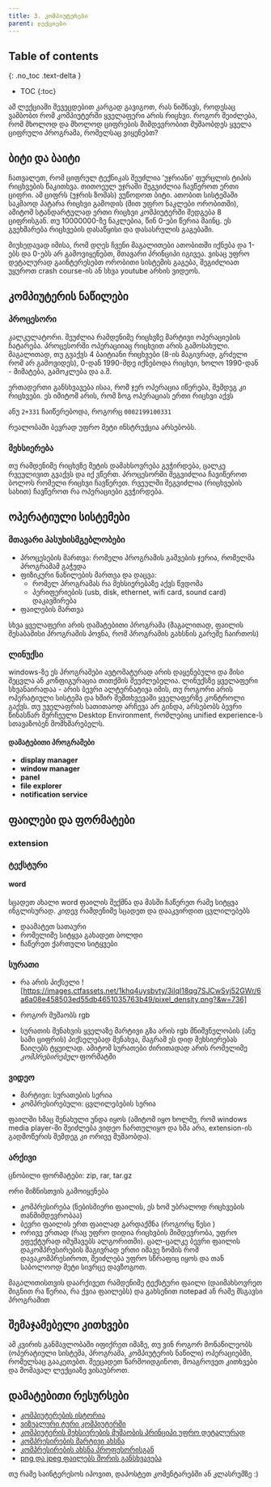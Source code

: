 ```yaml
---
title: 3. კომპიუტერები
parent: ლექციები
---
```


## Table of contents
{: .no_toc .text-delta }

- TOC
{:toc}



ამ ლექციაში შევეცდებით კარგად გავიგოთ, რას ნიშნავს, როდესაც ვამბობთ რომ კომპიუტერში ყველაფერი არის რიცხვი. როგორ შეიძლება, რომ მხოლოდ და მხოლოდ ციფრების მიმდევრობით მუშაობდეს ყველა ციფრული პროგრამა, რომელსაც ვიყენებთ?


## ბიტი და ბაიტი
ჩათვალეთ, რომ ციფრულ ტექნიკას შეუძლია 'უჯრიანი' ფურცლის ტიპის რიცხვების წაკითხვა. თითოეულ უჯრაში შეგვიძლია ჩავწეროთ ერთი ციფრი. ამ ციფრს (უჯრის ზომას) ვუწოდოთ ბიტი. ათობით სისტემაში საკმაოდ პატარა რიცხვი გამოდის (მით უფრო ნაკლები ორობითში), ამიტომ სტანდარტულად ერთი რიცხვი კომპიუტერში შედგება 8 ციფრისგან. თუ 10000000-ზე ნაკლებია, წინ 0-ები წერია მაინც. ეს გვეხმარება რიცხვების დასაწყისი და დასასრულის გაგებაში.  

მიუხედავად იმისა, რომ დღეს ჩვენი მაგალითები ათობითში იქნება და 1-ებს და 0-ებს არ გამოვიყენებთ, მთავარი პრინციპი იგივეა. ვისაც უფრო დეტალურად გაინტერესებთ ორობითი სისტემის გაგება, შეგიძლიათ უყუროთ crash course-ის ან სხვა youtube არხის ვიდეოს.

## კომპიუტერის ნაწილები
### პროცესორი
კალკულატორი. შეუძლია რამდენიმე რიცხვზე მარტივი ოპერაციების ჩატარება. პროცესორში ოპერაციიაც რიცხვით არის გამოსახული. მაგალითად, თუ გვაქვს 4 ბაიტიანი რიცხვები (8-ის მაგივრად, გრძელი რომ არ გამოვიდეს), 0-დან 1990-მდე იქნებოდა რიცხვი, ხოლო 1990-დან - მიმატება, გამოკლება და ა.შ.

ერთადერთი განსხვავება ისაა, რომ ჯერ ოპერაცია იწერება, შემდეგ კი რიცხვები. ეს იმიტომ არის, რომ ზოგ ოპერაციას ერთი რიცხვი აქვს 

ანუ `2+331` ჩაიწერებოდა, როგორც `0002199100331`

რეალობაში ბევრად უფრო მეტი ინსტრუქცია არსებობს. 

### მეხსიერება
თუ რამდენიმე რიცხვზე მეტის დამახსოვრება გვჭირდება, ცალკე რვეულივით გვაქვს და იქ ვწერთ. პროცესორში შეგვიძლია ჩავიწეროთ ბოლოს რომელი რიცხვი ჩავწერეთ. რვეულში შეგვიძლია (რიცხვების სახით) ჩავწეროთ რა ოპერაციები გვჭირდება. 


## ოპერატიული სისტემები
### მთავარი პასუხისმგებლობები
- პროცესების მართვა: რომელი პროგრამის გაშვების ჯერია, რომელმა პროგრამამ გაჭედა
- ფიზიკური ნაწილების მართვა და დაცვა:
    + რომელ პროგრამას რა მეხსიერებაზე აქვს წვდომა
    + პერიფერიების (usb, disk, ethernet, wifi card, sound card) დაკავშირება
- ფაილების მართვა

სხვა ყველაფერი არის დამატებითი პროგრამა (მაგალითად, ფაილის შესაბამისი პროგრამის პოვნა, რომ პროგრამის გახსნის გარეშე ჩაირთოს)


### ლინუქსი
windows-ზე ეს პროგრამები ავტომატურად არის დაყენებული და მისი შეცვლა ან კონფიგურაცია თითქმის შეუძლებელია. ლინუქსზე ყველაფერი სხვანაირადაა - არის ბევრი ალტერნატივა იმის, თუ როგორი არის ოპერატიული სისტემა და ხშირ შემთხვევაში ყველაფერზე კონტროლი გაქვს. თუ უველაფრის სათითაოდ არჩევა არ გინდა, არსებობს ბევრი წინასწარ შერჩეული Desktop Environment, რომლებიც unified experience-ს სთავაზობენ მომხმარებელს.

#### დამატებითი პროგრამები
- **display manager**
- **window manager**
- **panel**
- **file explorer**
- **notification service**

## ფაილები და ფორმატები
### extension
### ტექსტური

#### word
სცადეთ ახალი word ფაილის შექმნა და მასში ჩაწერეთ რამე სიტყვა ინგლისურად. კიდევ რამდენიმე სცადეთ და დააკვირდით ცვლილებებს
- დაამატეთ სათაური
- რომელიმე სიტყვა გახადეთ ბოლდი 
- ჩაწერეთ ქართული სიტყვები

### სურათი
- რა არის პიქსელი
![https://images.ctfassets.net/1khq4uysbvty/3ilqI18qg7SJCwSvj52GWr/6a6a08e458503ed55db4651035763b49/pixel_density.png?&w=736]

- როგორ მუშაობს rgb
- სურათის შენახვის ყველაზე მარტივი გზა არის rgb მნიშვნელობის (ანუ სამი ციფრის) პიქსელებად შენახვა, მაგრამ ეს დიდ მეხსიერებას წაიღებს ტყუილად. ამიტომ სურათები ძირითადად არის რომელიმე *კომპრესირებულ* ფორმატში 


### ვიდეო
- მარტივი: სურათების სერია
- კომპრესირებული: ცვლილებების სერია

ფაილში ხმაც შენახული უნდა იყოს (ამიტომ იყო ხოლმე, რომ windows media player-ში შეიძლება ვიდეო ჩართულიყო და ხმა არა, extension-ის გადმოწერის შემდეგ კი ორივე მუშაობდა).

### არქივი 
ცნობილი ფორმატები: zip, rar, tar.gz

ორი მიზნისთვის გამოიყენება
- კომპრესირება (ნებისმიერი ფაილის, ეს ხომ უბრალოდ რიცხვების თანმიმდევრობაა)
- ბევრი ფაილის ერთ ფაილად გარდაქმნა (როგორც წესი )
- ორივე ერთად (რაც უფრო დიდია რიცხვბის მიმდევრობა, უფრო ეფექტურად იმუშავებს ალგორითმი). ცალ-ცალკე ბევრი ფაილის დაკომპრესირების მაგივრად ერთი იმავე ზომის რომ დავაკომპრესიროთ, შეიძლება უფრო სწრაფიც იყოს და თან საბოლოოდ მეტი სივრცე დავზოგოთ.

მაგალითისთვის დაარქივეთ რამდენიმე ტექსტური ფაილი (დაიმახსოვრეთ შიგნით რა წერია, რა ქვია ფაილებს) და გახსენით notepad ან რამე მსგავსი პროგრამით

## შემაჯამებელი კითხვები
ამ კვირის განმავლობაში იფიქრეთ იმაზე, თუ ვინ როგორ მონაწილეობს (ოპერატიული სისტემა, პროგრამა, კომპიუტერის ნაწილი) ოპერაციებში, რომელსაც გააკეთებთ. შეეცადეთ წარმოიდგინოთ, მოაგროვეთ კითხვები და მომავალ ლექციაზე ვისაუბროთ.


## დამატებითი რესურსები
- [კომპიუტერების ისტორია](https://www.youtube.com/watch?v=O5nskjZ_GoI)
- [ვიზუალური ტური კომპიუტერში](https://www.youtube.com/watch?v=AkFi90lZmXA)
- [კომპიუტერის მეხსიერების მუშაობის პრინციპი უფრო დეტალურად](https://www.youtube.com/watch?v=TQCr9RV7twk)
- [კომპრესირების მარტივი ახსნა](https://www.youtube.com/watch?v=OtDxDvCpPL4)
- [კომპრესირების ახსნა პროფესორისგან](https://www.youtube.com/watch?v=Lto-ajuqW3w)
- [png და jpeg ფაილებს შორის განსხვავება](https://www.youtube.com/watch?v=Ba89cI9eIg8)

თუ რამე საინტერესოს იპოვით, დაპოსტეთ კომენტარებში ან კლასრუმზე :)
